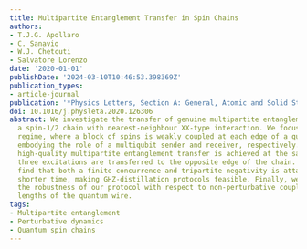 ```yaml
---
title: Multipartite Entanglement Transfer in Spin Chains
authors:
- T.J.G. Apollaro
- C. Sanavio
- W.J. Chetcuti
- Salvatore Lorenzo
date: '2020-01-01'
publishDate: '2024-03-10T10:46:53.398369Z'
publication_types:
- article-journal
publication: '*Physics Letters, Section A: General, Atomic and Solid State Physics*'
doi: 10.1016/j.physleta.2020.126306
abstract: We investigate the transfer of genuine multipartite entanglement across
  a spin-1/2 chain with nearest-neighbour XX-type interaction. We focus on the perturbative
  regime, where a block of spins is weakly coupled at each edge of a quantum wire,
  embodying the role of a multiqubit sender and receiver, respectively. We find that
  high-quality multipartite entanglement transfer is achieved at the same time that
  three excitations are transferred to the opposite edge of the chain. Moreover, we
  find that both a finite concurrence and tripartite negativity is attained at much
  shorter time, making GHZ-distillation protocols feasible. Finally, we investigate
  the robustness of our protocol with respect to non-perturbative couplings and increasing
  lengths of the quantum wire.
tags:
- Multipartite entanglement
- Perturbative dynamics
- Quantum spin chains
---
```

